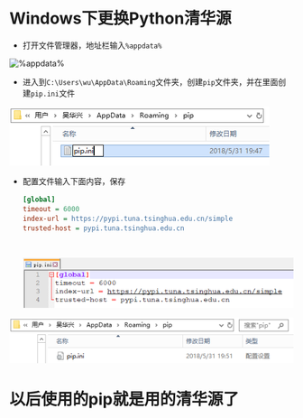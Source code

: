 # Windows下更换Python清华源

- 打开文件管理器，地址栏输入`%appdata%`

![%appdata%](.\Markdown图片\%appdata%.png)



- 进入到`C:\Users\wu\AppData\Roaming`文件夹，创建`pip`文件夹，并在里面创建`pip.ini`文件

![folder_pip](.\Markdown图片\folder_pip.png)

- 配置文件输入下面内容，保存

  ```ini
  [global]
  timeout = 6000
  index-url = https://pypi.tuna.tsinghua.edu.cn/simple
  trusted-host = pypi.tuna.tsinghua.edu.cn
  ```

  ​

  ![pip.ini](.\Markdown图片\pip.ini.png)



![pip.ini](.\Markdown图片\pip.ini文件.png)



# 以后使用的pip就是用的清华源了

